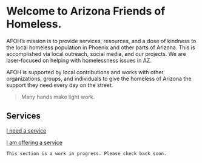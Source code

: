 <meta name="title" content="Arizona Friends of Homeless" />
<meta name="description" content="AFOH’s mission is to provide services, resources, and a dose of kindness to the local homeless population in Phoenix and other parts of Arizona. This is accomplished via local outreach, social media, and our projects. We are laser-focused on helping with homelessness issues in AZ." />
<meta name="keywords" content="Arizona, Homeless, Outreach, Services" />
<meta property="og:image" content="./assets/afoh-768x94.png" />


# Welcome to Arizona Friends of Homeless.

AFOH’s mission is to provide services, resources, and a dose of kindness to the local homeless population in Phoenix and other parts of Arizona. This is accomplished via local outreach, social media, and our projects.
We are laser-focused on helping with homelessness issues in AZ.

AFOH is supported by local contributions and works with other organizations, groups, and individuals to give the homeless of Arizona the support they need every day on the street.

> Many hands make light work.

## Services
<a class="button" href="/services/request">I need a service</a>

<a class="button" href="/services/post">I am offering a service</a>


```
This section is a work in progress. Please check back soon.
```
